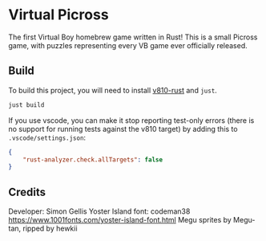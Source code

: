 # Virtual Picross

The first Virtual Boy homebrew game written in Rust! This is a small Picross game, with puzzles representing every VB game ever officially released.

## Build

To build this project, you will need to install [v810-rust](https://github.com/SupernaviX/v810-rust) and `just`.

```sh
just build
```

If you use vscode, you can make it stop reporting test-only errors (there is no support for running tests against the v810 target) by adding this to `.vscode/settings.json`:
```json
{
    "rust-analyzer.check.allTargets": false
}
```

## Credits

Developer: Simon Gellis
Yoster Island font: codeman38 https://www.1001fonts.com/yoster-island-font.html
Megu sprites by Megu-tan, ripped by hewkii